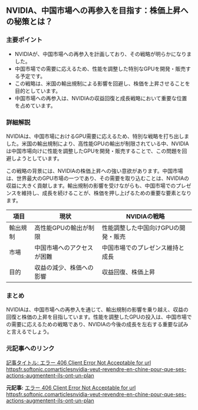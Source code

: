 ## NVIDIA、中国市場への再参入を目指す：株価上昇への秘策とは？

### 主要ポイント

* NVIDIAが、中国市場への再参入を計画しており、その戦略が明らかになりました。
* 中国市場での需要に応えるため、性能を調整した特別なGPUを開発・販売する予定です。
* この戦略は、米国の輸出規制による影響を回避し、株価を上昇させることを目的としています。
* 中国市場への再参入は、NVIDIAの収益回復と成長戦略において重要な位置を占めています。

### 詳細解説

NVIDIAは、中国市場におけるGPU需要に応えるため、特別な戦略を打ち出しました。米国の輸出規制により、高性能GPUの輸出が制限されている中、NVIDIAは中国市場向けに性能を調整したGPUを開発・販売することで、この問題を回避しようとしています。

この戦略の背景には、NVIDIAの株価上昇への強い意欲があります。中国市場は、世界最大のGPU市場の一つであり、その需要を取り込むことは、NVIDIAの収益に大きく貢献します。輸出規制の影響を受けながらも、中国市場でのプレゼンスを維持し、成長を続けることが、株価を押し上げるための重要な要素となります。

| 項目 | 現状 | NVIDIAの戦略 |
| ------------- | ------------------------------------- | --------------------------------------------- |
| 輸出規制 | 高性能GPUの輸出が制限 | 性能調整した中国向けGPUの開発・販売 |
| 市場 | 中国市場へのアクセスが困難 | 中国市場でのプレゼンス維持と成長 |
| 目的 | 収益の減少、株価への影響 | 収益回復、株価上昇 |

### まとめ

NVIDIAは、中国市場への再参入を通じて、輸出規制の影響を乗り越え、収益の回復と株価の上昇を目指しています。性能を調整したGPUの投入は、中国市場での需要に応えるための戦略であり、NVIDIAの今後の成長を左右する重要な試みと言えるでしょう。

### 元記事へのリンク

[記事タイトル: エラー 406 Client Error Not Acceptable for url httpsfr.softonic.comarticlesnvidia-veut-revendre-en-chine-pour-que-ses-actions-augmentent-ils-ont-un-plan](httpsfr.softonic.comarticlesnvidia-veut-revendre-en-chine-pour-que-ses-actions-augmentent-ils-ont-un-plan)


**元記事:** [エラー 406 Client Error Not Acceptable for url httpsfr.softonic.comarticlesnvidia-veut-revendre-en-chine-pour-que-ses-actions-augmentent-ils-ont-un-plan](https://fr.softonic.com/articles/nvidia-veut-revendre-en-chine-pour-que-ses-actions-augmentent-ils-ont-un-plan)